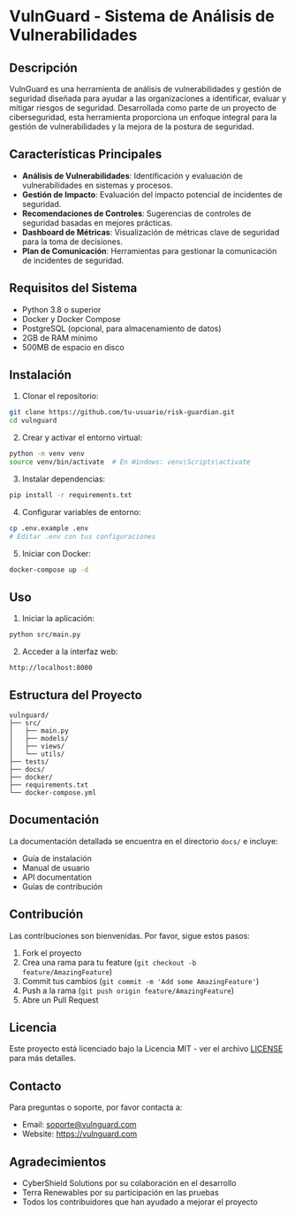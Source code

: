 # VulnGuard - Sistema de Análisis de Vulnerabilidades

## Descripción
VulnGuard es una herramienta de análisis de vulnerabilidades y gestión de seguridad diseñada para ayudar a las organizaciones a identificar, evaluar y mitigar riesgos de seguridad. Desarrollada como parte de un proyecto de ciberseguridad, esta herramienta proporciona un enfoque integral para la gestión de vulnerabilidades y la mejora de la postura de seguridad.

## Características Principales

- **Análisis de Vulnerabilidades**: Identificación y evaluación de vulnerabilidades en sistemas y procesos.
- **Gestión de Impacto**: Evaluación del impacto potencial de incidentes de seguridad.
- **Recomendaciones de Controles**: Sugerencias de controles de seguridad basadas en mejores prácticas.
- **Dashboard de Métricas**: Visualización de métricas clave de seguridad para la toma de decisiones.
- **Plan de Comunicación**: Herramientas para gestionar la comunicación de incidentes de seguridad.

## Requisitos del Sistema

- Python 3.8 o superior
- Docker y Docker Compose
- PostgreSQL (opcional, para almacenamiento de datos)
- 2GB de RAM mínimo
- 500MB de espacio en disco

## Instalación

1. Clonar el repositorio:
```bash
git clone https://github.com/tu-usuario/risk-guardian.git
cd vulnguard
```

2. Crear y activar el entorno virtual:
```bash
python -m venv venv
source venv/bin/activate  # En Windows: venv\Scripts\activate
```

3. Instalar dependencias:
```bash
pip install -r requirements.txt
```

4. Configurar variables de entorno:
```bash
cp .env.example .env
# Editar .env con tus configuraciones
```

5. Iniciar con Docker:
```bash
docker-compose up -d
```

## Uso

1. Iniciar la aplicación:
```bash
python src/main.py
```

2. Acceder a la interfaz web:
```
http://localhost:8000
```

## Estructura del Proyecto

```
vulnguard/
├── src/
│   ├── main.py
│   ├── models/
│   ├── views/
│   └── utils/
├── tests/
├── docs/
├── docker/
├── requirements.txt
└── docker-compose.yml
```

## Documentación

La documentación detallada se encuentra en el directorio `docs/` e incluye:
- Guía de instalación
- Manual de usuario
- API documentation
- Guías de contribución

## Contribución

Las contribuciones son bienvenidas. Por favor, sigue estos pasos:

1. Fork el proyecto
2. Crea una rama para tu feature (`git checkout -b feature/AmazingFeature`)
3. Commit tus cambios (`git commit -m 'Add some AmazingFeature'`)
4. Push a la rama (`git push origin feature/AmazingFeature`)
5. Abre un Pull Request

## Licencia

Este proyecto está licenciado bajo la Licencia MIT - ver el archivo [LICENSE](LICENSE) para más detalles.

## Contacto

Para preguntas o soporte, por favor contacta a:
- Email: soporte@vulnguard.com
- Website: https://vulnguard.com

## Agradecimientos

- CyberShield Solutions por su colaboración en el desarrollo
- Terra Renewables por su participación en las pruebas
- Todos los contribuidores que han ayudado a mejorar el proyecto 